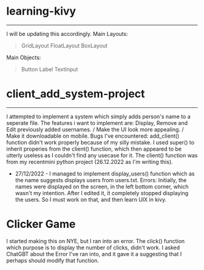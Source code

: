 # learning-kivy 
----------------------------------------
I will be updating this accordingly.
Main Layouts:
> GridLayout
> FloatLayout
> BoxLayout

Main Objects:
 > Button
 > Label
 > TextInput

# client_add_system-project
-----------------------------------------
I attempted to implement a system which simply adds person's name to a seperate file.
The features i want to implement are: Display, Remove and Edit previously added usernames. / Make the UI look more appealing. / Make it downloadable on mobile.
 Bugs I've encountered: add_client() function didn't work properly because of my silly mistake. I used super() to inherit properies from the client() function, which then appeared to be utterly useless as I couldn't find any usecase for it. The client() function was from my recentmini python project (26.12.2022 as I'm writing this).
 
  - 27/12/2022 -
I managed to implement display_users() function which as the name suggests displays users from users.txt.
Errors: Initially, the names were displayed on the screen, in the left bottom corner, which wasn't my intention. After I edited it, it completely stopped displaying the users. So I must work on that, and then learn UIX in kivy.

# Clicker Game
I started making this on NYE, but I ran into an error. The click() function which purpose is to display the number of clicks, didn't work. I asked ChatGBT about the Error I've ran into, and it gave it a suggesting that I perhaps should modify that function. 
